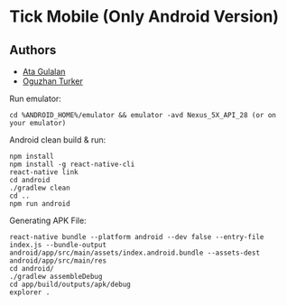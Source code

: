 # Tick Mobile (Only Android Version)

## Authors

* [Ata Gulalan](https://github.com/atagulalan)
* [Oguzhan Turker](https://github.com/oguzturker8)


Run emulator:
```
cd %ANDROID_HOME%/emulator && emulator -avd Nexus_5X_API_28 (or on your emulator)
```

Android clean build & run:
```
npm install
npm install -g react-native-cli
react-native link
cd android
./gradlew clean
cd ..
npm run android
```

Generating APK File:
```
react-native bundle --platform android --dev false --entry-file index.js --bundle-output android/app/src/main/assets/index.android.bundle --assets-dest android/app/src/main/res
cd android/
./gradlew assembleDebug
cd app/build/outputs/apk/debug
explorer .
```
